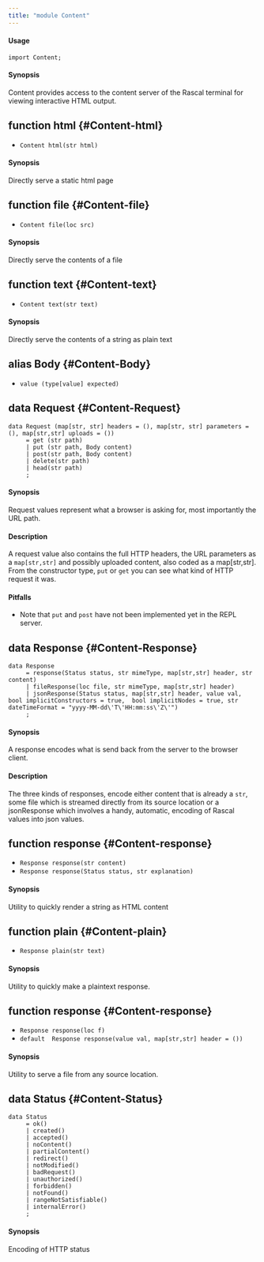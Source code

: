 ```yaml
---
title: "module Content"
---
```


#### Usage

`import Content;`

#### Synopsis

Content provides access to the content server of the Rascal terminal for viewing interactive HTML output.

## function html {#Content-html}

* ``Content html(str html)``

#### Synopsis

Directly serve a static html page

## function file {#Content-file}

* ``Content file(loc src)``

#### Synopsis

Directly serve the contents of a file

## function text {#Content-text}

* ``Content text(str text)``

#### Synopsis

Directly serve the contents of a string as plain text

## alias Body {#Content-Body}

* `value (type[value] expected)`

## data Request {#Content-Request}

```rascal
data Request (map[str, str] headers = (), map[str, str] parameters = (), map[str,str] uploads = ()) 
     = get (str path)
     | put (str path, Body content)
     | post(str path, Body content)
     | delete(str path)
     | head(str path)
     ;
```

#### Synopsis

Request values represent what a browser is asking for, most importantly the URL path.

#### Description

A request value also contains the full HTTP headers, the URL parameters as a `map[str,str]`
and possibly uploaded content, also coded as a map[str,str]. From the constructor type,
`put` or `get` you can see what kind of HTTP request it was. 

#### Pitfalls

* Note that `put` and `post` have not been implemented yet in the REPL server. 

## data Response {#Content-Response}

```rascal
data Response  
     = response(Status status, str mimeType, map[str,str] header, str content)
     | fileResponse(loc file, str mimeType, map[str,str] header)
     | jsonResponse(Status status, map[str,str] header, value val, bool implicitConstructors = true,  bool implicitNodes = true, str dateTimeFormat = "yyyy-MM-dd\'T\'HH:mm:ss\'Z\'")
     ;
```

#### Synopsis

A response encodes what is send back from the server to the browser client.

#### Description

The three kinds of responses, encode either content that is already a `str`,
some file which is streamed directly from its source location or a jsonResponse
which involves a handy, automatic, encoding of Rascal values into json values.

## function response {#Content-response}

* ``Response response(str content)``
* ``Response response(Status status, str explanation)``

#### Synopsis

Utility to quickly render a string as HTML content

## function plain {#Content-plain}

* ``Response plain(str text)``

#### Synopsis

Utility to quickly make a plaintext response.

## function response {#Content-response}

* ``Response response(loc f)``
* ``default  Response response(value val, map[str,str] header = ())``

#### Synopsis

Utility to serve a file from any source location.

## data Status {#Content-Status}

```rascal
data Status  
     = ok()
     | created()
     | accepted()
     | noContent()
     | partialContent()
     | redirect()
     | notModified()
     | badRequest()
     | unauthorized()
     | forbidden()
     | notFound()
     | rangeNotSatisfiable()
     | internalError()
     ;
```

#### Synopsis

Encoding of HTTP status


